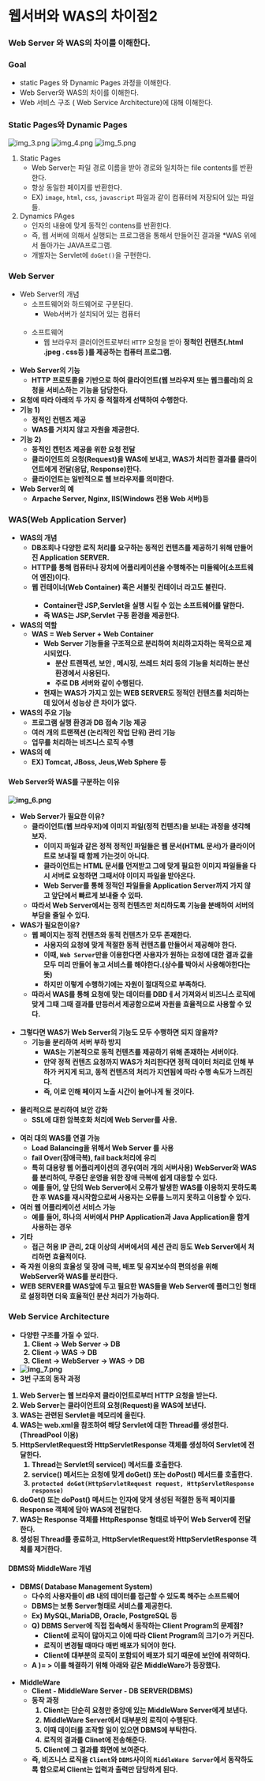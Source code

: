 # 웹서버와 WAS의 차이점2
###  Web Server 와 WAS의 차이를 이해한다.

### Goal
- static Pages 와 Dynamic Pages 과정을 이해한다.
- Web Server와 WAS의 차이를 이해한다.
- Web 서비스 구조 ( Web Service Architecture)에 대해 이해한다.

### Static Pages와 Dynamic Pages
![img_3.png](img_3.png)
![img_4.png](img_4.png)
![img_5.png](img_5.png)

1. Static Pages
   - Web Server는 파일 경로  이름을 받아 경로와 일치하는 file contents를 반환한다.
   - 항상 동일한 페이지를 반환한다.
   - EX) `image`, `html`, `css`, `javascript` 파일과 같이 컴퓨터에 저장되어 있는 파일들.
2. Dynamics PAges
   - 인자의 내용에 맞게 동적인 contens를 반환한다.
   - 즉, 웹 서버에 의해서 실행되는 프로그램을 통해서 만들어진 결과물 *WAS 위에서 돌아가는 JAVA프로그램.
   - 개발자는 Servlet에 `doGet()`을 구현한다.
###  Web Server
- Web Server의 개념
  - 소프트웨어와 하드웨어로 구분된다.
    - Web서버가 설치되어 있는 컴퓨터<br><br>
  - 소프트웨어
    - 웹 브라우저 클러이언트로부터  `HTTP`  요청을 받아 <b>정척인 컨텐츠(.html .jpeg . css등 )를 제공하는 컴퓨터 프로그램.<br><br>
- Web Server의 기능
    - <b> HTTP 프로토콜을 기반으로 하여 클라이언트(웹 브라우저 또는 웹크롤러)의 요청을 서비스하는 기능을 담당한다.</b><br>
- 요청에 따라 아래의 두 가지 중 적절하게 선택하여 수행한다.
- 기능 1) 
  - 정적인 컨텐츠 제공
  - WAS를 거치지 않고 자원을 제공한다.
- 기능 2)
  - 동적인 켄턴츠 제공을 위한 요청 전달
  - 클라이언트의 요청(Request)을 WAS에 보내고, WAS가 처리한 결과를 클라이언트에게 전달(응답, Response)한다.
  - 클라이언트는 일반적으로 웹 브라우저를 의미한다.
- Web Server의 예
  - Arpache Server, Nginx, IIS(Windows 전용 Web 서버)등
### WAS(Web Application Server)
  - WAS의 개념
    - DB조회나 다양한 로직 처리를 요구하는 동적인 컨텐츠를 제공하기 위해 만들어진 Application SERVER.
    - HTTP를 통해 컴퓨터나 장치에 어플리케이션을 수행해주는 미들웨어(소프트웨어 엔진)이다.
    - 웹 컨테이너(Web Container) 혹은 서블릿 컨테이너 라고도 불린다.<br><br>
      - Container란 JSP,Servlet을 실행 시킬 수 있는 소프트웨어를 말한다.
      - 즉 WAS는 JSP,Servlet 구동 환경을 제공한다.
  - WAS의 역할
    - WAS = Web Server + Web Container
      - Web Server 기능들을 구조적으로 분리하여 처리하고자하는 목적으로 제시되었다.
        - 분산 트랜잭션, 보안 , 메시징, 쓰레드 처리 등의 기능을 처리하는 분산 환경에서 사용된다.
        - 주로 DB 서버와 같이 수행된다.
      - 현재는 WAS가 가지고 있는 WEB SERVER도 정적인 컨텐츠를 처리하는 데 있어서 성능상 큰 차이가 없다.
  - WAS의 주요 기능
    - 프로그램 실행 환경과 DB 접속 기능 제공
    - 여러 개의 트랜잭션 (논리적인 작업 단위) 관리 기능
    - 업무를 처리하는 비즈니스 로직 수행
  - WAS의 예
    - EX) Tomcat, JBoss, Jeus,Web Sphere 등 

#### Web Server와 WAS를 구분하는 이유
![img_6.png](img_6.png)
- Web Server가 필요한 이유?
  - 클라이언트(웹 브라우저)에 이미지 파일(정적 컨텐츠)을 보내는 과정을 생각해보자.
    - 이미지 파일과 같은 정적 정적인 파일들은 웹 문서(HTML 문서)가 클라이어트로 보내질 때 함께 가는것이 아니다.
    - 클라이언트는 HTML 문서를 먼저받고 그에 맞게 필요한 이미지 파일들을 다시 서버로 요청하면 그때서야 이미지 파일을 받아온다.
    - Web Server를 통해 정적인 파일들을 Application Server까지 가지 않고 앞단에서 빠르게 보내줄 수 있따.
  - 따라서 Web Server에서는 정적 컨텐츠만 처리하도록 기능을 분배하여 서버의 부담을 줄일 수 있다.
- WAS가 필요한이유?
  - 웹 페이지는 정적 컨텐츠와 동적 컨텐츠가 모두 존재한다.
    - 사용자의 요청에 맞게 적절한 동적 컨텐츠를 만들어서 제공해야 한다.
    - 이때, `Web Server`만을 이용한다면 사용자가 원하는 요청에 대한 결과 값을 모두 미리 만들어 놓고 서비스를 해야한다.(상수를 박아서 사용해야한다는 뜻)
    - 하지만 이렇게 수행하기에는 자원이 절대적으로 부족하다.
  - 따라서 WAS를 통해 요청에 맞는 데이터를 DBDㅔ서 가져와서 비즈니스 로직에 맞게 그때 그때 결과를 만등러서 제공함으로써 자원을 효율적으로 사용할 수 있다.<br><br>
- 그렇다면 WAS가 Web Server의 기능도 모두 수행하면 되지 않을까?
  - 기능을 분리하여 서버 부하 방지
    - WAS는 기본적으로 동적 컨텐츠를 제공하기 위해 존재하는 서버이다.
    - 만약 정적 컨텐츠 요청까지 WAS가 처리한다면 정적 데이터 처리로 인해 부하가 커지게 되고, 동적 컨텐츠의 처리가 지연됨에 따라 수행 속도가 느려진다.
    - 즉, 이로 인해 페이지 노출 시간이 늘어나게 될 것이다.<br><br>
- 물리적으로 분리하여 보안 강화
  - SSL에 대한 암복호화 처리에 Web Server를 사용.<br><br>
- 여러 대의 WAS를 연결 가능
  - Load Balancing을 위해서 Web Server 를 사용
  - fail Over(장애극복), fail back처리에 유리
  - 특히 대용량 웹 어플리케이션의 경우(여러 개의 서버사용) WebServer와 WAS를 분리하여,
  무중단 운영을 위한 장애 극복에 쉽게 대응할 수 있다.
  - 예를 들어, 앞 단의 Web Server에서 오류가 발생한 WAS를 이용하지 못하도록 한 후 WAS를 재시작함으로써 사용자는 오류를 느끼지 못하고 이용할 수 있다.
- 여러 웹 어플리케이션 서비스 가능
  - 예를 들어, 하나의 서버에서 PHP Application과 Java Application을 함게 사용하는 경우
- 기타
  - 접근 허용 IP 관리, 2대 이상의 서버에서의 세션 관리 등도 Web Server에서 처리하면 효율적이다.
- 즉 자원 이용의 효율성 및 장애 극복, 배포 및 유지보수의 편의성을 위해 WebServer와 WAS를 분리한다.
- WEB SERVER를 WAS앞에 두고 필요한 WAS들을 Web Server에 플러그인 형태로 설정하면 더욱 효율적인 분산 처리가 가능하다.

### Web Service Architecture
- 다양한 구조를 가질 수 있다.
    1. Client -> Web Server -> DB
    2. Client -> WAS -> DB
    3. Client -> WebServer -> WAS -> DB
- ![img_7.png](img_7.png)
- 3번 구조의 동작 과정
1. Web Server는 웹 브라우저 클라이언트로부터 HTTP 요청을 받는다.
2. Web Server는 클라이언트의 요청(Request)을 WAS에 보낸다.
3. WAS는 관련된 Servlet을 메모리에 올린다.
4. WAS는 web.xml을 참조하여 해당 Servlet에 대한 Thread를 생성한다. (ThreadPool 이용)
5. HttpServletRequest와 HttpServletResponse 객체를 생성하여 Servlet에 전달한다.
   1. Thread는 Servlet의 service() 메서드를 호출한다.
   2. service() 메서드는 요청에 맞게 doGet() 또는 doPost() 메서드를 호출한다.
   3. `protected doGet(HttpServletRequest request, HttpServletResponse response)`
6. doGet() 또는 doPost() 메서드는 인자에 맞게 생성된 적절한 동적 페이지를 Response 객체에 담아 WAS에 전달한다.
7. WAS는 Response 객체를 HttpResponse 형태로 바꾸어 Web Server에 전달한다.
8. 생성된 Thread를 종료하고, HttpServletRequest와 HttpServletResponse 객체를 제거한다.
#### DBMS와 MiddleWare 개념
- DBMS( Database Management System)
  - 다수의 사용자들이 dB 내의 데이터를 접근할 수 있도록 해주는 소프트웨어
  - DBMS는 보통 Server형태로 서비스를 제공한다.
  - Ex) MySQL,MariaDB, Oracle, PostgreSQL 등
  - Q) DBMS Server에 직접 접속해서 동작하는 Client Program의 문제점?
    - Client에 로직이 많아지고 이에 따라 Client Program의 크기ㅇ가 커진다.
    - 로직이 변경될 때마다 매번 배포가 되어야 한다.
    - Client에 대부분의 로직이 포함되어 배포가 되기 때문에 보안에 취약하다.
  - A )= > 이를 해결하기 위해 아래와 같은 MiddleWare가 등장했다.<bR><br>
- MiddleWare
  - Client - MiddleWare Server - DB SERVER(DBMS)
  - 동작 과정
    1. Client는 단순히 요청만 중앙에 있는 MiddleWare Server에게 보낸다.
    2. MiddleWare Server에서 대부분의 로직이 수행된다.
    3. 이때 데이터를 조작할 일이 있으면 DBMS에 부탁한다.
    4. 로직의 결과를 Clinet에 전송해준다.
    5. Client에 그 결과를 화면에 보여준다.
  - 즉, 비즈니스 로직을 `Client`와 `DBMS`사이의 `MiddleWare Server`에서 동작하도록 함으로써 Client는 입력과 출력만 담당하게 된다.
